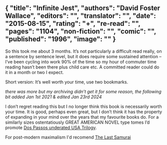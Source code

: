{
 "title": "Infinite Jest",
 "authors": "David Foster Wallace",
 "editors": "",
 "translator": "",
 "date": "2015-08-15",
 "rating": "+",
 "re-read": "",
 "pages": "1104",
 "non-fiction": "",
 "comic": "",
 "published": "1996",
 "image": ""
}
---

So this took me about 3 months. It’s not particularly a difficult read really, on a sentence by sentence level, but it does require some sustained attention – I’ve been cycling into work 90% of the time so my hour of commuter time reading hasn’t been there plus child care etc. A committed reader could do it in a month or two I expect.

Short version: It’s well worth your time, use two bookmarks.

_there was more but my archiving didn’t get it for some reason, the following bit added Jan 1st 2021 & edited Jan 23rd 2024_

I don’t regret reading this but I no longer think this book is necessarily worth your time. It is good, perhaps even great, but I don’t think it has the property of expanding in your mind over the years that my favourite books do. For a similarly sizes ostentatiously GREAT AMERICAN NOVEL type tomes I’d promote [Dos Passos underated USA Trilogy](/book-USA-Trilogy(1936)).

For post-modern maximalism I'd recomend [The Last Samurai](/book-The-Last-Samurai(2000)) 